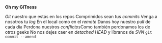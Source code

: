 **Oh my GITness**

*Git* nuestro que estás en los repos
Comprimidos sean tus *commits*
Venga a nosotros tu *log*
En el local como en el *remote*
Danos hoy nuestro *pull* de cada día
Perdona nuestros *conflictos*Como también perdonamos los de otros geeks
No nos dejes caer en *detached HEAD*
y líbranos de *SVN*
`git commit --amend`
